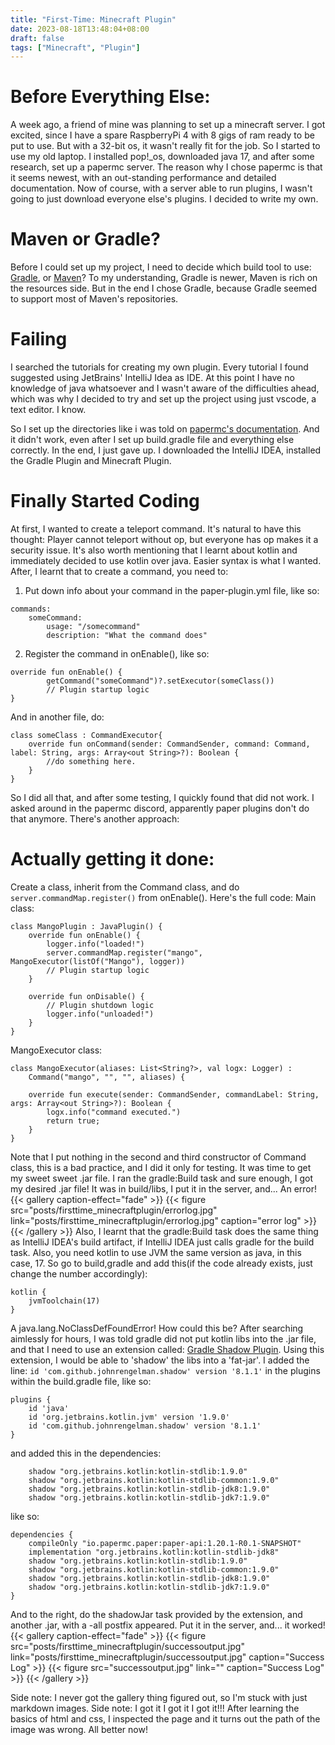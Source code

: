 ```yaml
---
title: "First-Time: Minecraft Plugin"
date: 2023-08-18T13:48:04+08:00
draft: false
tags: ["Minecraft", "Plugin"]
---
```


# Before Everything Else:
A week ago, a friend of mine was planning to set up a minecraft server. I got excited, since I have a spare RaspberryPi 4 with 8 gigs of ram ready to be put to use. But with a 32-bit os, it wasn't really fit for the job. So I started to use my old laptop. I installed pop!_os, downloaded java 17, and after some research, set up a papermc server. The reason why I chose papermc is that it seems newest, with an out-standing performance and detailed documentation. Now of course, with a server able to run plugins, I wasn't going to just download everyone else's plugins. I decided to write my own.

# Maven or Gradle?
Before I could set up my project, I need to decide which build tool to use: [Gradle](https://docs.gradle.org/current/userguide/userguide.html), or [Maven](https://maven.apache.org/what-is-maven.html)? To my understanding, Gradle is newer, Maven is rich on the resources side. But in the end I chose Gradle, because Gradle seemed to support most of Maven's repositories.

# Failing
I searched the tutorials for creating my own plugin. Every tutorial I found suggested using JetBrains' IntelliJ Idea as IDE. At this point I have no knowledge of java whatsoever and I wasn't aware of the difficulties ahead, which was why I decided to try and set up the project using just vscode, a text editor. I know.

So I set up the directories like i was told on [papermc's documentation](https://docs.papermc.io/paper/dev/project-setup). And it didn't work, even after I set up build.gradle file and everything else correctly. In the end, I just gave up. I downloaded the IntelliJ IDEA, installed the Gradle Plugin and Minecraft Plugin.

# Finally Started Coding
At first, I wanted to create a teleport command. It's natural to have this thought: Player cannot teleport without op, but everyone has op makes it a security issue. It's also worth mentioning that I learnt about kotlin and immediately decided to use kotlin over java. Easier syntax is what I wanted. After, I learnt that to create a command, you need to:

1. Put down info about your command in the paper-plugin.yml file, like so:
```
commands:
    someCommand:
        usage: "/somecommand"
        description: "What the command does"
```
2. Register the command in onEnable(), like so:
```
override fun onEnable() {
        getCommand("someCommand")?.setExecutor(someClass())
        // Plugin startup logic
}
```
And in another file, do:
```
class someClass : CommandExecutor{
    override fun onCommand(sender: CommandSender, command: Command, label: String, args: Array<out String>?): Boolean {
        //do something here.
    }
}
```

So I did all that, and after some testing, I quickly found that did not work. I asked around in the papermc discord, apparently paper plugins don't do that anymore. There's another approach:

# Actually getting it done:
Create a class, inherit from the Command class, and do
`server.commandMap.register()`
from onEnable(). Here's the full code:
Main class:
```
class MangoPlugin : JavaPlugin() {
    override fun onEnable() {
        logger.info("loaded!")
        server.commandMap.register("mango", MangoExecutor(listOf("Mango"), logger))
        // Plugin startup logic
    }

    override fun onDisable() {
        // Plugin shutdown logic
        logger.info("unloaded!")
    }
}
```
MangoExecutor class:
```
class MangoExecutor(aliases: List<String?>, val logx: Logger) :
    Command("mango", "", "", aliases) {

    override fun execute(sender: CommandSender, commandLabel: String, args: Array<out String>?): Boolean {
        logx.info("command executed.")
        return true;
    }
}
```
Note that I put nothing in the second and third constructor of Command class, this is a bad practice, and I did it only for testing. It was time to get my sweet sweet .jar file. I ran the gradle:Build task and sure enough, I got my desired .jar file! It was in build/libs, I put it in the server, and... An error!
{{< gallery caption-effect="fade" >}}
    {{< figure src="posts/firsttime_minecraftplugin/errorlog.jpg" link="posts/firsttime_minecraftplugin/errorlog.jpg" caption="error log" >}}
{{< /gallery >}}
Also, I learnt that the gradle:Build task does the same thing as IntelliJ IDEA's build artifact, if IntelliJ IDEA just calls gradle for the build task. Also, you need kotlin to use JVM the same version as java, in this case, 17. So go to build,gradle and add this(if the code already exists, just change the number accordingly):
```
kotlin {
    jvmToolchain(17)
}
```
A java.lang.NoClassDefFoundError! How could this be?
After searching aimlessly for hours, I was told gradle did not put kotlin libs into the .jar file, and that I need to use an extension called: [Gradle Shadow Plugin](https://imperceptiblethoughts.com/shadow/). Using this extension, I would be able to 'shadow' the libs into a 'fat-jar'. I added the line:
`id 'com.github.johnrengelman.shadow' version '8.1.1'`
in the plugins within the build.gradle file, like so:
```
plugins {
    id 'java'
    id 'org.jetbrains.kotlin.jvm' version '1.9.0'
    id 'com.github.johnrengelman.shadow' version '8.1.1'
}
```
and added this in the dependencies:
```
    shadow "org.jetbrains.kotlin:kotlin-stdlib:1.9.0"
    shadow "org.jetbrains.kotlin:kotlin-stdlib-common:1.9.0"
    shadow "org.jetbrains.kotlin:kotlin-stdlib-jdk8:1.9.0"
    shadow "org.jetbrains.kotlin:kotlin-stdlib-jdk7:1.9.0"
```
like so:
```
dependencies {
    compileOnly "io.papermc.paper:paper-api:1.20.1-R0.1-SNAPSHOT"
    implementation "org.jetbrains.kotlin:kotlin-stdlib-jdk8"
    shadow "org.jetbrains.kotlin:kotlin-stdlib:1.9.0"
    shadow "org.jetbrains.kotlin:kotlin-stdlib-common:1.9.0"
    shadow "org.jetbrains.kotlin:kotlin-stdlib-jdk8:1.9.0"
    shadow "org.jetbrains.kotlin:kotlin-stdlib-jdk7:1.9.0"
}
```
And to the right, do the shadowJar task provided by the extension, and another .jar, with a -all postfix appeared. Put it in the server, and... it worked!
{{< gallery caption-effect="fade" >}}
    {{< figure src="posts/firsttime_minecraftplugin/successoutput.jpg" link="posts/firsttime_minecraftplugin/successoutput.jpg" caption="Success Log" >}}
    {{< figure src="successoutput.jpg" link="" caption="Success Log" >}}
{{< /gallery >}}

Side note: I never got the gallery thing figured out, so I'm stuck with just markdown images.
Side note: I got it I got it I got it!!! After learning the basics of html and css, I inspected the page and it turns out the path of the image was wrong. All better now!
